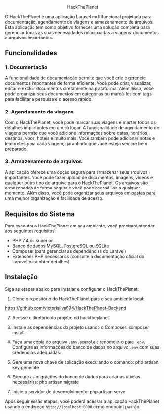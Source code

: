<p align="center">HackThePlanet</p>

O HackThePlanet é uma aplicação Laravel multifuncional projetada para documentação, agendamento de viagens e armazenamento de arquivos. Esta aplicação tem como objetivo fornecer uma solução completa para gerenciar todas as suas necessidades relacionadas a viagens, documentos e arquivos importantes.

## Funcionalidades

### 1. Documentação
A funcionalidade de documentação permite que você crie e gerencie documentos importantes de forma eficiente. Você pode criar, visualizar, editar e excluir documentos diretamente na plataforma. Além disso, você pode organizar seus documentos em categorias ou marcá-los com tags para facilitar a pesquisa e o acesso rápido.

### 2. Agendamento de viagens
Com o HackThePlanet, você pode marcar suas viagens e manter todos os detalhes importantes em um só lugar. A funcionalidade de agendamento de viagens permite que você adicione informações sobre datas, horários, destinos, voos, hotéis e muito mais. Você também pode adicionar notas e lembretes para cada viagem, garantindo que você esteja sempre bem preparado.

### 3. Armazenamento de arquivos
A aplicação oferece uma opção segura para armazenar seus arquivos importantes. Você pode fazer upload de documentos, imagens, vídeos e qualquer outro tipo de arquivo para o HackThePlanet. Os arquivos são armazenados de forma segura e você pode acessá-los a qualquer momento. Além disso, você pode organizar seus arquivos em pastas para uma melhor organização e facilidade de acesso.

## Requisitos do Sistema

Para executar o HackThePlanet em seu ambiente, você precisará atender aos seguintes requisitos:

- PHP 7.4 ou superior
- Banco de dados MySQL, PostgreSQL ou SQLite
- Composer (para gerenciar as dependências do Laravel)
- Extensões PHP necessárias (consulte a documentação oficial do Laravel para obter detalhes)

## Instalação

Siga as etapas abaixo para instalar e configurar o HackThePlanet:

1. Clone o repositório do HackThePlanet para o seu ambiente local:

https://github.com/victorlsilva694/HackThePlanet-Backend

2. Acesse o diretório do projeto:
cd hacktheplanet

3. Instale as dependências do projeto usando o Composer:
composer install


4. Faça uma cópia do arquivo `.env.example` e renomeie-o para `.env`. Configure as informações do banco de dados no arquivo `.env` com suas credenciais adequadas.

5. Gere uma nova chave de aplicação executando o comando:
php artisan key:generate

6. Execute as migrações do banco de dados para criar as tabelas necessárias:
php artisan migrate


7. Inicie o servidor de desenvolvimento:
php artisan serve


Após seguir essas etapas, você poderá acessar a aplicação HackThePlanet usando o endereço `http://localhost:8000` como endpoint padrão.
